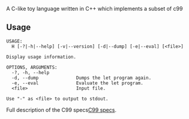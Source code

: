 A C-like toy language written in C++ which implements a subset of c99


## Usage

```
USAGE:
  H [-?|-h|--help] [-v|--version] [-d|--dump] [-e|--eval] [<file>]

Display usage information.

OPTIONS, ARGUMENTS:
  -?, -h, --help
  -d, --dump              Dumps the let program again.
  -e, --eval              Evaluate the let program.
  <file>                  Input file.

Use "-" as <file> to output to stdout.
```

Full description of the C99 specs[C99 specs](http://www.open-std.org/jtc1/sc22/wg14/www/docs/n1570.pdf).
